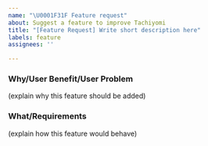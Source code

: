 ```yaml
---
name: "\U0001F31F Feature request"
about: Suggest a feature to improve Tachiyomi
title: "[Feature Request] Write short description here"
labels: feature
assignees: ''

---
```


### Why/User Benefit/User Problem
(explain why this feature should be added)

### What/Requirements
(explain how this feature would behave)
